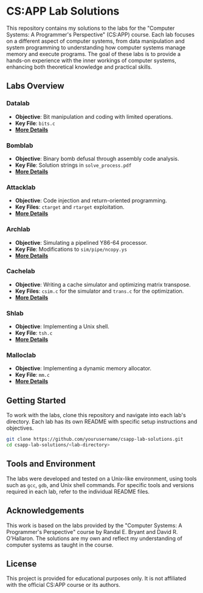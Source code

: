 # CS:APP Lab Solutions

This repository contains my solutions to the labs for the "Computer Systems: A Programmer's Perspective" (CS:APP) course. Each lab focuses on a different aspect of computer systems, from data manipulation and system programming to understanding how computer systems manage memory and execute programs. The goal of these labs is to provide a hands-on experience with the inner workings of computer systems, enhancing both theoretical knowledge and practical skills.

## Labs Overview

### Datalab

- **Objective**: Bit manipulation and coding with limited operations.
- **Key File**: `bits.c`
- **[More Details](./01%20Datalab/README.md)**

### Bomblab

- **Objective**: Binary bomb defusal through assembly code analysis.
- **Key File**: Solution strings in `solve_process.pdf`
- **[More Details](./02%20Bomblab/README.md)**

### Attacklab

- **Objective**: Code injection and return-oriented programming.
- **Key Files**: `ctarget` and `rtarget` exploitation.
- **[More Details](./03%20Attacklab/README.md)**

### Archlab

- **Objective**: Simulating a pipelined Y86-64 processor.
- **Key File**: Modifications to `sim/pipe/ncopy.ys`
- **[More Details](./04%20Archlab/README.md)**

### Cachelab

- **Objective**: Writing a cache simulator and optimizing matrix transpose.
- **Key Files**: `csim.c` for the simulator and `trans.c` for the optimization.
- **[More Details](./05%20Cachelab/README.md)**

### Shlab

- **Objective**: Implementing a Unix shell.
- **Key File**: `tsh.c`
- **[More Details](./06%20Shlab/README.md)**

### Malloclab

- **Objective**: Implementing a dynamic memory allocator.
- **Key File**: `mm.c`
- **[More Details](./07%20Malloclab/README.md)**

## Getting Started

To work with the labs, clone this repository and navigate into each lab's directory. Each lab has its own README with specific setup instructions and objectives.

```bash
git clone https://github.com/yourusername/csapp-lab-solutions.git
cd csapp-lab-solutions/<lab-directory>
```

## Tools and Environment
The labs were developed and tested on a Unix-like environment, using tools such as `gcc`, `gdb`, and Unix shell commands.
For specific tools and versions required in each lab, refer to the individual README files.

## Acknowledgements
This work is based on the labs provided by the "Computer Systems: A Programmer's Perspective" course by Randal E. Bryant and David R. O'Hallaron. The solutions are my own and reflect my understanding of computer systems as taught in the course.

## License
This project is provided for educational purposes only. It is not affiliated with the official CS:APP course or its authors.
